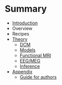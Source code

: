 # Summary

* [Introduction](README.md)
* Overview
* Recipes
* [Theory](theory/theory.md)
   * [DCM](theory/dcm/dcm.md)
   * [Models](theory/dcm/models/dcm-models.md)
    * [Functional MRI](theory/dcm/models/fMRI/dcm-fmri-models.md)
    * [EEG/MEG](theory/dcm/models/eeg/dcm-eeg-models.md)
   * [Inference](theory/dcm/inference/dcm-inference.md)
* [Appendix](appendix.md)
   * [Guide for authors](guide_for_authors.md)

